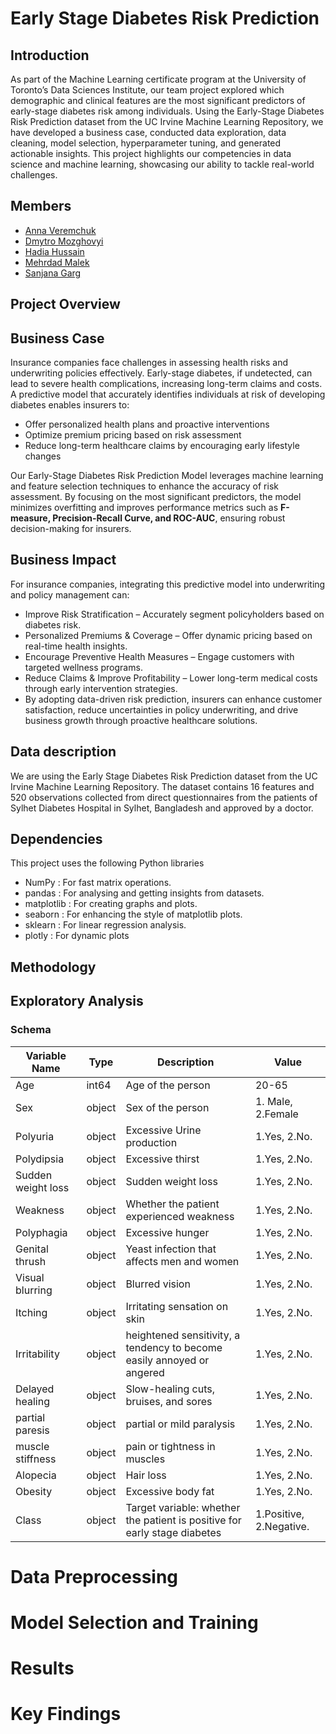 # Early Stage Diabetes Risk Prediction

## Introduction

As part of the Machine Learning certificate program at the University of Toronto’s Data Sciences Institute, our team project explored which demographic and clinical features are the most significant predictors of early-stage diabetes risk among individuals. Using the Early-Stage Diabetes Risk Prediction dataset from the UC Irvine Machine Learning Repository, we have developed a business case, conducted data exploration, data cleaning, model selection, hyperparameter tuning, and generated actionable insights. This project highlights our competencies in data science and machine learning, showcasing our ability to tackle real-world challenges.

## Members

- [Anna Veremchuk](https://github.com/anneveremtchouk)
- [Dmytro Mozghovyi](https://github.com/DmytroMozghovyi)
- [Hadia Hussain](https://github.com/hahussain5)
- [Mehrdad Malek](https://github.com/mehrdadmalekmo)
- [Sanjana Garg](https://github.com/sanjanabansal1994)

## Project Overview

## Business Case

Insurance companies face challenges in assessing health risks and underwriting policies effectively. Early-stage diabetes, if undetected, can lead to severe health complications, increasing long-term claims and costs. A predictive model that accurately identifies individuals at risk of developing diabetes enables insurers to:

- Offer personalized health plans and proactive interventions
- Optimize premium pricing based on risk assessment
- Reduce long-term healthcare claims by encouraging early lifestyle changes

Our Early-Stage Diabetes Risk Prediction Model leverages machine learning and feature selection techniques to enhance the accuracy of risk assessment. By focusing on the most significant predictors, the model minimizes overfitting and improves performance metrics such as **F-measure, Precision-Recall Curve, and ROC-AUC**, ensuring robust decision-making for insurers.

## Business Impact

For insurance companies, integrating this predictive model into underwriting and policy management can:

- Improve Risk Stratification – Accurately segment policyholders based on diabetes risk.
- Personalized Premiums & Coverage – Offer dynamic pricing based on real-time health insights.
- Encourage Preventive Health Measures – Engage customers with targeted wellness programs.
- Reduce Claims & Improve Profitability – Lower long-term medical costs through early intervention strategies.
- By adopting data-driven risk prediction, insurers can enhance customer satisfaction, reduce uncertainties in policy underwriting, and drive business growth through proactive healthcare solutions.

## Data description
We are using the Early Stage Diabetes Risk Prediction dataset from the UC Irvine Machine Learning Repository. The dataset contains 16 features and 520 observations collected from direct questionnaires from the patients of Sylhet Diabetes Hospital in Sylhet, Bangladesh and approved by a doctor.

## Dependencies
This project uses the following Python libraries

- NumPy : For fast matrix operations.
- pandas : For analysing and getting insights from datasets.
- matplotlib : For creating graphs and plots.
- seaborn : For enhancing the style of matplotlib plots.
- sklearn : For linear regression analysis.
- plotly : For dynamic plots

## Methodology 

## Exploratory Analysis

### Schema
|Variable Name|Type|Description |Value|
|-------------|----|------------|-----|
|Age          |int64|Age of the person|20-65|		
|Sex | object| Sex of the person|1. Male, 2.Female|	
|Polyuria| object|Excessive Urine production| 1.Yes, 2.No.|	
|Polydipsia | object|Excessive thirst|1.Yes, 2.No.|		
|Sudden weight loss| object|Sudden weight loss|1.Yes, 2.No.|
|Weakness|object|Whether the patient experienced weakness| 1.Yes, 2.No.|
|Polyphagia |object|Excessive hunger|1.Yes, 2.No.	|
|Genital thrush|object|Yeast infection that affects men and women| 1.Yes, 2.No.	|
|Visual blurring |object|Blurred vision| 1.Yes, 2.No. |	
|Itching |object|Irritating sensation on skin| 1.Yes, 2.No. |
|Irritability|object| heightened sensitivity, a tendency to become easily annoyed or angered| 1.Yes, 2.No.	|
|Delayed healing |object|Slow-healing cuts, bruises, and sores| 1.Yes, 2.No.|
|partial paresis |object|partial or mild paralysis| 1.Yes, 2.No.|		
|muscle stiffness |object|pain or tightness in muscles| 1.Yes, 2.No.|
|Alopecia |object|Hair loss| 1.Yes, 2.No.|
|Obesity |object|Excessive body fat|1.Yes, 2.No.|
|Class |object|Target variable: whether the patient is positive for early stage diabetes| 1.Positive, 2.Negative.|

# Data Preprocessing 
# Model Selection and Training 
# Results 
# Key Findings


